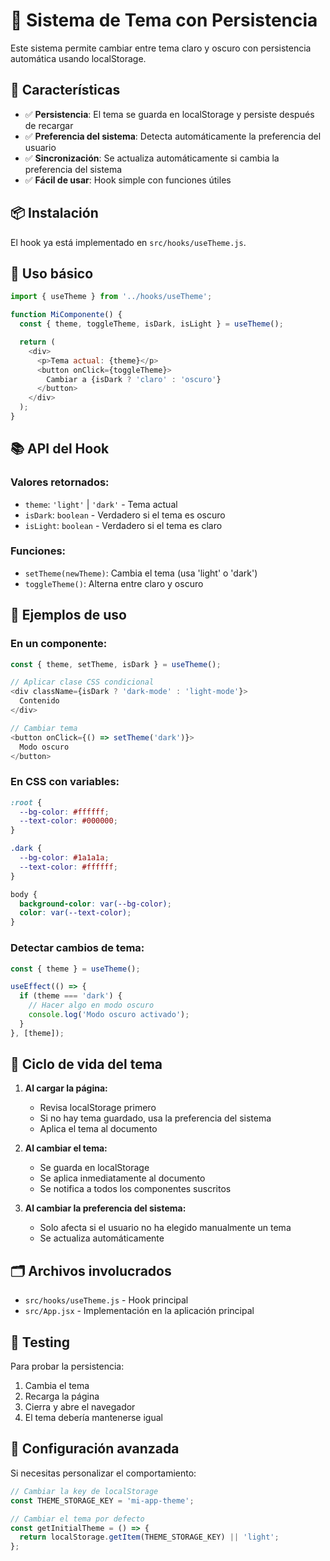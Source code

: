 # 🎨 Sistema de Tema con Persistencia

Este sistema permite cambiar entre tema claro y oscuro con persistencia automática usando localStorage.

## 🚀 **Características**

- ✅ **Persistencia**: El tema se guarda en localStorage y persiste después de recargar
- ✅ **Preferencia del sistema**: Detecta automáticamente la preferencia del usuario
- ✅ **Sincronización**: Se actualiza automáticamente si cambia la preferencia del sistema
- ✅ **Fácil de usar**: Hook simple con funciones útiles

## 📦 **Instalación**

El hook ya está implementado en `src/hooks/useTheme.js`.

## 🔧 **Uso básico**

```javascript
import { useTheme } from '../hooks/useTheme';

function MiComponente() {
  const { theme, toggleTheme, isDark, isLight } = useTheme();

  return (
    <div>
      <p>Tema actual: {theme}</p>
      <button onClick={toggleTheme}>
        Cambiar a {isDark ? 'claro' : 'oscuro'}
      </button>
    </div>
  );
}
```

## 📚 **API del Hook**

### **Valores retornados:**
- `theme`: `'light'` | `'dark'` - Tema actual
- `isDark`: `boolean` - Verdadero si el tema es oscuro
- `isLight`: `boolean` - Verdadero si el tema es claro

### **Funciones:**
- `setTheme(newTheme)`: Cambia el tema (usa 'light' o 'dark')
- `toggleTheme()`: Alterna entre claro y oscuro

## 🎯 **Ejemplos de uso**

### **En un componente:**
```javascript
const { theme, setTheme, isDark } = useTheme();

// Aplicar clase CSS condicional
<div className={isDark ? 'dark-mode' : 'light-mode'}>
  Contenido
</div>

// Cambiar tema
<button onClick={() => setTheme('dark')}>
  Modo oscuro
</button>
```

### **En CSS con variables:**
```css
:root {
  --bg-color: #ffffff;
  --text-color: #000000;
}

.dark {
  --bg-color: #1a1a1a;
  --text-color: #ffffff;
}

body {
  background-color: var(--bg-color);
  color: var(--text-color);
}
```

### **Detectar cambios de tema:**
```javascript
const { theme } = useTheme();

useEffect(() => {
  if (theme === 'dark') {
    // Hacer algo en modo oscuro
    console.log('Modo oscuro activado');
  }
}, [theme]);
```

## 🔄 **Ciclo de vida del tema**

1. **Al cargar la página:**
   - Revisa localStorage primero
   - Si no hay tema guardado, usa la preferencia del sistema
   - Aplica el tema al documento

2. **Al cambiar el tema:**
   - Se guarda en localStorage
   - Se aplica inmediatamente al documento
   - Se notifica a todos los componentes suscritos

3. **Al cambiar la preferencia del sistema:**
   - Solo afecta si el usuario no ha elegido manualmente un tema
   - Se actualiza automáticamente

## 🗂️ **Archivos involucrados**

- `src/hooks/useTheme.js` - Hook principal
- `src/App.jsx` - Implementación en la aplicación principal

## 🧪 **Testing**

Para probar la persistencia:
1. Cambia el tema
2. Recarga la página
3. Cierra y abre el navegador
4. El tema debería mantenerse igual

## 🔧 **Configuración avanzada**

Si necesitas personalizar el comportamiento:

```javascript
// Cambiar la key de localStorage
const THEME_STORAGE_KEY = 'mi-app-theme';

// Cambiar el tema por defecto
const getInitialTheme = () => {
  return localStorage.getItem(THEME_STORAGE_KEY) || 'light';
};
```
